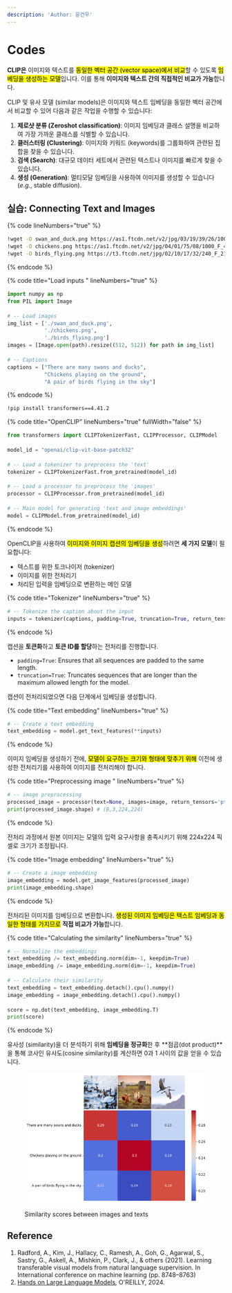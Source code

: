 ```yaml
---
description: 'Author: 윤건우'
---
```


# Codes

**CLIP은** 이미지와 텍스트를 <mark style="background-color:yellow;">동일한 벡터 공간 (vector space)에서 비교</mark>할 수 있도록 <mark style="background-color:yellow;">임베딩을 생성하는 모델</mark>입니다. 이를 통해 **이미지와 텍스트 간의 직접적인 비교가 가능**합니다.

CLIP 및 유사 모델 (similar models)은 이미지와 텍스트 임베딩을 동일한 벡터 공간에서 비교할 수 있어 다음과 같은 작업을 수행할 수 있습니다:

1. **제로샷 분류 (Zeroshot classification)**: 이미지 임베딩과 클래스 설명을 비교하여 가장 가까운 클래스를 식별할 수 있습니다.
2. **클러스터링 (Clustering)**: 이미지와 키워드 (keywords)를 그룹화하여 관련된 집합을 찾을 수 있습니다.
3. **검색 (Search)**: 대규모 데이터 세트에서 관련된 텍스트나 이미지를 빠르게 찾을 수 있습니다.
4. **생성 (Generation)**: 멀티모달 임베딩을 사용하여 이미지를 생성할 수 있습니다 (_e.g._, stable diffusion).

## 실습: Connecting Text and Images&#x20;

{% code lineNumbers="true" %}
```bash
!wget -O swan_and_duck.png https://as1.ftcdn.net/v2/jpg/03/19/39/26/1000_F_319392607_iGQGIxm6Uydj0R3rWJXNuqJtd24LqkJP.jpg
!wget -O chickens.png https://as1.ftcdn.net/v2/jpg/04/01/75/08/1000_F_401750896_7TNLyhRdBo3KT5pHe78S8YoQKXLo7zJ5.jpg
!wget -O birds_flying.png https://t3.ftcdn.net/jpg/02/10/17/32/240_F_210173237_39JkhlPSEfkl4WhLNgirxLPX2nO2HgLB.jpg
```
{% endcode %}

{% code title="Load inputs " lineNumbers="true" %}
```python
import numpy as np
from PIL import Image

# -- Load images
img_list = ['./swan_and_duck.png',
            './chickens.png',
            './birds_flying.png']
images = [Image.open(path).resize((512, 512)) for path in img_list]

# -- Captions
captions = ["There are many swans and ducks",
            "Chickens playing on the ground",
            "A pair of birds flying in the sky"]
```
{% endcode %}

```bash
!pip install transformers==4.41.2
```

{% code title="OpenCLIP" lineNumbers="true" fullWidth="false" %}
```python
from transformers import CLIPTokenizerFast, CLIPProcessor, CLIPModel

model_id = "openai/clip-vit-base-patch32"

# -- Load a tokenizer to preprocess the 'text'
tokenizer = CLIPTokenizerFast.from_pretrained(model_id)

# -- Load a processor to preprocess the 'images'
processor = CLIPProcessor.from_pretrained(model_id)

# -- Main model for generating 'text and image embeddings'
model = CLIPModel.from_pretrained(model_id)
```
{% endcode %}

OpenCLIP을 사용하여 <mark style="background-color:yellow;">이미지와  이미지 캡션의 임베딩을 생성</mark>하려면 **세 가지 모델**이 필요합니다:

* 텍스트를 위한 토크나이저 (tokenizer)
* 이미지를 위한 전처리기
* 처리된 입력을 임베딩으로 변환하는 메인 모델&#x20;

{% code title="Tokenizer" lineNumbers="true" %}
```python
# -- Tokenize the caption about the input
inputs = tokenizer(captions, padding=True, truncation=True, return_tensors="pt")
```
{% endcode %}

캡션을 **토큰화**하고 **토큰 ID를 할당**하는 전처리를 진행합니다.

* `padding=True`: Ensures that all sequences are padded to the same length.
* `truncation=True`: Truncates sequences that are longer than the maximum allowed length for the model.

캡션이 전처리되었으면 다음 단계에서 임베딩을 생성합니다.

{% code title="Text embedding" lineNumbers="true" %}
```python
# -- Create a text embedding
text_embedding = model.get_text_features(**inputs)
```
{% endcode %}

이미지 임베딩을 생성하기 전에, <mark style="background-color:yellow;">모델이 요구하는 크기와 형태에 맞추기 위해</mark> 이전에 생성한 전처리기를 사용하여 이미지를 전처리해야 합니다.

{% code title="Preprocessing image " lineNumbers="true" %}
```python
# -- image preprocessing 
processed_image = processor(text=None, images=image, return_tensors='pt')['pixel_values']
print(processed_image.shape) # (B,3,224,224) 
```
{% endcode %}

전처리 과정에서 원본 이미지는 모델의 입력 요구사항을 충족시키기 위해 224x224 픽셀로 크기가 조정됩니다.

{% code title="Image embedding" lineNumbers="true" %}
```python
# -- Create a image embedding
image_embedding = model.get_image_features(processed_image)
print(image_embedding.shape)
```
{% endcode %}

전처리된 이미지를 임베딩으로 변환합니다. <mark style="background-color:yellow;">생성된 이미지 임베딩은 텍스트 임베딩과 동일한 형태를 가지므로</mark> **직접 비교가 가능**합니다.

{% code title="Calculating the similarity" lineNumbers="true" %}
```python
# -- Normalize the embeddings
text_embedding /= text_embedding.norm(dim=-1, keepdim=True)
image_embedding /= image_embedding.norm(dim=-1, keepdim=True)

# -- Calculate their similarity
text_embedding = text_embedding.detach().cpu().numpy()
image_embedding = image_embedding.detach().cpu().numpy()

score = np.dot(text_embedding, image_embedding.T)
print(score)
```
{% endcode %}

유사성 (similarity)을 더 분석하기 위해 **임베딩을 정규화**한 후 **점곱(dot product)**을 통해 코사인 유사도(cosine similarity)를 계산하면 0과 1 사이의 값을 얻을 수 있습니다.

<figure><img src="../../../.gitbook/assets/image (1).png" alt=""><figcaption><p>Similarity scores between images and texts</p></figcaption></figure>

## Reference

1. Radford, A., Kim, J., Hallacy, C., Ramesh, A., Goh, G., Agarwal, S., Sastry, G., Askell, A., Mishkin, P., Clark, J., & others (2021). Learning transferable visual models from natural language supervision. In International conference on machine learning (pp. 8748–8763)
2. [Hands on Large Language Models](https://learning.oreilly.com/library/view/hands-on-large-language/9781098150952/ch05.html#transformers\_for\_vision), O'REILLY, 2024.
